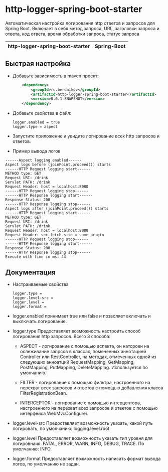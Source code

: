 # http-logger-spring-boot-starter

Автоматическая настройка логирования http ответов и запросов для Spring Boot. Включает в себя метод запроса, URL, 
заголовки запроса и ответа, код ответа, время обработки запроса, статус запроса

| http-logger-spring-boot-starter  | Spring-Boot |
| ------------- | ------------- |

## Быстрая настройка

* Добавьте зависимость в maven проект:

    ```xml
        <dependency>
            <groupId>ru.berdnikov</groupId>
            <artifactId>http-logger-spring-boot-starter</artifactId>
            <version>0.0.1-SNAPSHOT</version>
        </dependency>
     ```

* Добавьте свойства в файл:
    ```properties
    logger.enabled = true
    logger.type = aspect
    ```

* Запустите приложение и увидите логирование всех http запросов и ответов.

* Пример вывода логов
```
------Aspect logging enabled------
Aspect logs before (joinPoint.proceed()) starts
------HTTP Request logging start------
METHOD type: GET
Request URI: /drink
Servlet PATH: /drink
Request Header: host = localhost:8080
------HTTP Request logging stop------
------HTTP Response logging start------
Response Status: 200
------HTTP Response logging stop------
Aspect logs after (joinPoint.proceed()) starts
------HTTP Request logging start------
METHOD type: GET
Request URI: /drink
Servlet PATH: /drink
Request Header: host = localhost:8080
Request Header: sec-fetch-site = same-origin
------HTTP Request logging stop------
------HTTP Response logging start------
Response Status: 200
------HTTP Response logging stop------
Execute with time in ms: 44 
```
## Документация

* Настраиваемые свойства 
    ```properties
    logger.type =
    logger.level-src =
    logger.level =
    logger.format =
    ```
* logger.enabled принимает true или false и позволяет включать и выключать логирование.  

* logger.type Предоставляет возможность настроить способ логирования http запросов. Всего 3 способа:
  
  * ASPECT - логирование с помощью аспекта, он натсроен на ослеживание запрсов в классах, помеченных аннотацией Controller 
    или RestController, на методах, отмеченных одной из следующих анноатций RequestMapping, GetMapping, PostMapping, 
    PutMapping, DeleteMapping. Используется по умолчанию.

  * FILTER - логирование с помощью фильтра, настроенного на перехват всех запросов и ответов с помощью добавления класса FilterRegistrationBean.

  * INTERCEPTOR - логирование с помощью интерцептора, настроенного на перехват всех запросов и ответов с помощью интерфейса WebMvcConfigurer.

* logger.level-src Предоставляет возможность указать, какой путь логировать, по умолчанию: logging.level.root 

* logger.level Предоставляет возможность указать тип уровня для логировнаия: FATAL, ERROR, WARN, INFO, DEBUG, TRACE. По умолчанию: INFO.

* logger.format Предоставляет возможность написать формат вывода логов, по умолчанию не задан.



